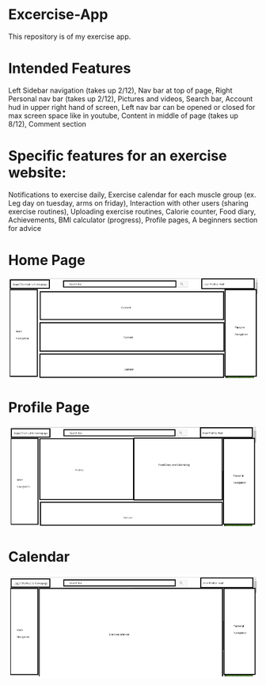 # Excercise-App
This repository is of my exercise app.
# Intended Features
Left Sidebar navigation (takes up 2/12), 
Nav bar at top of page, 
Right Personal nav bar (takes up 2/12), 
Pictures and videos, 
Search bar, 
Account hud in upper right hand of screen, 
Left nav bar can be opened or closed for max screen space like in youtube, 
Content in middle of page (takes up 8/12), 
Comment section

# Specific features for an exercise website:
Notifications to exercise daily, 
Exercise calendar for each muscle group (ex. Leg day on tuesday, arms on friday), 
Interaction with other users (sharing exercise routines), 
Uploading exercise routines, 
Calorie counter, 
Food diary, 
Achievements, 
BMI calculator (progress), 
Profile pages, 
A beginners section for advice
# Home Page
![alt text](https://github.com/natelsoz1/Excercise-App/blob/master/Homepage.PNG)
# Profile Page
![alt text](https://github.com/natelsoz1/Excercise-App/blob/master/Profilepage.PNG)
# Calendar
![alt text](https://github.com/natelsoz1/Excercise-App/blob/master/Calendar.PNG)
